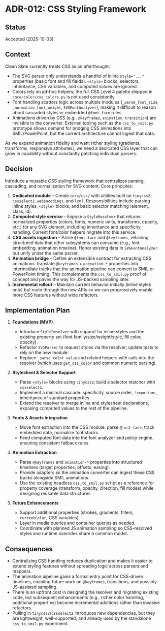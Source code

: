 # ADR-012: CSS Styling Framework

## Status
Accepted (2025-10-03)

## Context
Clean Slate currently treats CSS as an afterthought:

- The SVG parser only understands a handful of inline `style="..."` properties (basic font and fill fields). `<style>` blocks, selectors, inheritance, CSS variables, and computed values are ignored.
- Colors rely on ad-hoc helpers; the full CSS Level 4 palette shipped in `core/color/css_colors.py` is not used consistently.
- Font handling scatters logic across multiple modules (`_parse_font_size`, `_normalize_font_weight`, `SVGFontAnalyzer`), making it difficult to reason about cascaded styles or embedded `@font-face` rules.
- Animations driven by CSS (e.g., `@keyframes`, `animation`, `transition`) are invisible to the converter. External tooling such as the `css_to_smil.py` prototype shows demand for bridging CSS animations into SMIL/PowerPoint, but the current architecture cannot ingest that data.

As we expand animation fidelity and want richer styling (gradients, transforms, responsive attributes), we need a dedicated CSS layer that can grow in capability without constantly patching individual parsers.

## Decision
Introduce a reusable CSS styling framework that centralizes parsing, cascading, and normalization for SVG content. Core principles:

1. **Dedicated module** – Create `core/css/` with utilities built on `tinycss2`, `cssselect2`, `webencodings`, and `lxml`. Responsibilities include parsing inline styles, `<style>` blocks, and basic selector matching (element, class, id).
2. **Computed style service** – Expose a `StyleResolver` that returns normalized properties (colors, fonts, numeric units, transforms, opacity, etc.) for any SVG element, including inheritance and specificity handling. Current font/color helpers migrate into this service.
3. **CSS assets ingestion** – Parse `@font-face` and `@keyframes`, retaining structured data that other subsystems can consume (e.g., font embedding, animation timeline). Honor existing data in `SVGFontAnalyzer` but unify under the same parser.
4. **Animation bridge** – Define an extensible contract for extracting CSS animations: translate `@keyframes` + `animation-*` properties into intermediate tracks that the animation pipeline can convert to SMIL or PowerPoint timing. This complements the `css_to_smil.py` proof of concept and paves the way for JS-backed sampling later.
5. **Incremental rollout** – Maintain current behavior initially (inline styles only) but route through the new APIs so we can progressively enable more CSS features without wide refactors.

## Implementation Plan
1. **Foundations (MVP)**  
   - Introduce `StyleResolver` with support for inline styles and the existing property set (font family/size/weight/style, fill color, opacity).  
   - Refactor `SVGParser` to request styles via the resolver; update tests to rely on the new module.  
   - Replace `_parse_color_value` and related helpers with calls into the resolver (which uses `get_css_color` and common numeric parsing).

2. **Stylesheet & Selector Support**  
   - Parse `<style>` blocks using `tinycss2`; build a selector matcher with `cssselect2`.  
   - Implement a minimal cascade: specificity, source order, `!important`, inheritance of standard properties.  
   - Extend the resolver to merge inline and stylesheet declarations, exposing computed values to the rest of the pipeline.

3. **Fonts & Assets Integration**  
   - Move font extraction into the CSS module: parse `@font-face`, track embedded data, normalize font stacks.  
   - Feed computed font data into the font analyzer and policy engine, ensuring consistent fallback rules.

4. **Animation Extraction**  
   - Parse `@keyframes` and `animation-*` properties into structured timelines (target properties, offsets, easing).  
   - Provide adapters so the animation converter can ingest these CSS tracks alongside SMIL animations.  
   - Use the existing headless `css_to_smil.py` script as a reference for property coverage (transform, opacity, direction, fill modes) while designing reusable data structures.

5. **Future Enhancements**  
   - Support additional properties (strokes, gradients, filters, `currentColor`, CSS variables).  
   - Layer in media queries and container queries as needed.  
   - Coordinate with planned JS animation sampling so CSS-resolved styles and runtime overrides share a common model.

## Consequences
- Centralizing CSS handling reduces duplication and makes it easier to extend styling features without spreading logic across parsers and mappers.
- The animation pipeline gains a formal entry point for CSS-driven timelines, enabling future work on `@keyframes`, transitions, and possibly JS-assisted sampling.
- There is an upfront cost in designing the resolver and migrating existing code, but subsequent enhancements (e.g., richer color handling, additional properties) become incremental additions rather than invasive refactors.
- Pulling in `tinycss2`/`cssselect2` introduces new dependencies, but they are lightweight, well-supported, and already used by the standalone `css_to_smil.py` experiment.
